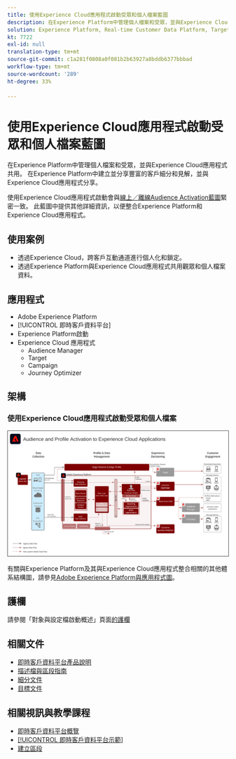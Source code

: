 ```yaml
---
title: 使用Experience Cloud應用程式啟動受眾和個人檔案藍圖
description: 在Experience Platform中管理個人檔案和受眾，並與Experience Cloud應用程式共用。
solution: Experience Platform, Real-time Customer Data Platform, Target, Audience Manager, Analytics, Experience Cloud Services
kt: 7722
exl-id: null
translation-type: tm+mt
source-git-commit: c1a281f0808a0f081b2b63927a8bddb6377bbbad
workflow-type: tm+mt
source-wordcount: '289'
ht-degree: 33%

---
```


# 使用Experience Cloud應用程式啟動受眾和個人檔案藍圖

在Experience Platform中管理個人檔案和受眾，並與Experience Cloud應用程式共用。 在Experience Platform中建立並分享豐富的客戶細分和見解，並與Experience Cloud應用程式分享。

使用Experience Cloud應用程式啟動會與[線上／離線Audience Activation藍圖](online-offline.md)緊密一致。 此藍圖中提供其他詳細資訊，以便整合Experience Platform和Experience Cloud應用程式。

## 使用案例

* 透過Experience Cloud，跨客戶互動通道進行個人化和鎖定。
* 透過Experience Platform與Experience Cloud應用程式共用觀眾和個人檔案資料。

## 應用程式

* Adobe Experience Platform
* [!UICONTROL 即時客戶資料平台]
* Experience Platform啟動
* Experience Cloud 應用程式
   * Audience Manager
   * Target
   * Campaign
   * Journey Optimizer

## 架構

### 使用Experience Cloud應用程式啟動受眾和個人檔案

<img src="assets/activation+apps.svg" alt="使用Experience Cloud應用程式啟動觀眾和個人檔案的參考架構" style="border:1px solid #4a4a4a" />

有關與Experience Platform及其與Experience Cloud應用程式整合相關的其他體系結構圖，請參見[Adobe Experience Platform與應用程式圖](https://experienceleague.adobe.com/docs/blueprints-learn/architecture/architecture-overview/platform-applications.html)。

## 護欄

請參閱「對象與設定檔啟動概述」頁面[的護欄](overview.md)

## 相關文件

* [即時客戶資料平台產品說明](https://helpx.adobe.com/tw/legal/product-descriptions/real-time-customer-data-platform.html)
* [描述檔與區段指南](https://experienceleague.adobe.com/docs/experience-platform/profile/guardrails.html?lang=zh-Hant)
* [細分文件](https://experienceleague.adobe.com/docs/experience-platform/segmentation/api/streaming-segmentation.html?lang=zh-Hant)
* [目標文件](https://experienceleague.adobe.com/docs/experience-platform/destinations/catalog/overview.html?lang=zh-Hant)

## 相關視訊與教學課程

* [即時客戶資料平台概覽](https://experienceleague.adobe.com/docs/platform-learn/tutorials/application-services/rtcdp/understanding-the-real-time-customer-data-platform.html?lang=zh-Hant)
* [[!UICONTROL 即時客戶資料平台示範]](https://experienceleague.adobe.com/docs/platform-learn/tutorials/application-services/rtcdp/demo.html?lang=zh-Hant)
* [建立區段](https://experienceleague.adobe.com/docs/platform-learn/tutorials/segments/create-segments.html?lang=zh-Hant)
